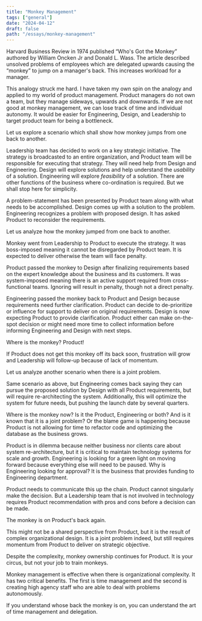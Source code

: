 ```yaml
---
title: "Monkey Management"
tags: ["general"]
date: "2024-04-12"
draft: false
path: "/essays/monkey-management"
---
```


Harvard Business Review in 1974 published “Who's Got the Monkey” authored by William Oncken Jr and Donald L. Wass. The article described unsolved problems of employees which are delegated upwards causing the “monkey” to jump on a manager's back. This increases workload for a manager. 

This analogy struck me hard. I have taken my own spin on the analogy and applied to my world of product management. Product managers do not own a team, but they manage sideways, upwards and downwards. If we are not good at monkey management, we can lose track of time and individual autonomy. It would be easier for Engineering, Design, and Leadership to target product team for being a bottleneck.

Let us explore a scenario which shall show how monkey jumps from one back to another. 

Leadership team has decided to work on a key strategic initiative. The strategy is broadcasted to an entire organization, and Product team will be responsible for executing that strategy. They will need help from Design and Engineering. Design will explore solutions and help understand the _usability_ of a solution. Engineering will explore _feasibility_ of a solution. There are other functions of the business where co-ordination is required. But we shall stop here for simplicity. 

A problem-statement has been presented by Product team along with what needs to be accomplished. Design comes up with a solution to the problem. Engineering recognizes a problem with proposed design. It has asked Product to reconsider the requirements.

Let us analyze how the monkey jumped from one back to another. 

Monkey went from Leadership to Product to execute the strategy. It was boss-imposed meaning it cannot be disregarded by Product team. It is expected to deliver otherwise the team will face penalty.

Product passed the monkey to Design after finalizing requirements based on the expert knowledge about the business and its customers. It was system-imposed meaning there is an active support required from cross-functional teams. Ignoring will result in penalty, though not a direct penalty.

Engineering passed the monkey back to Product and Design because requirements need further clarification. Product can decide to de-prioritize or influence for support to deliver on original requirements. Design is now expecting Product to provide clarification. Product either can make on-the-spot decision or might need more time to collect information before informing Engineering and Design with next steps.

Where is the monkey? Product!

If Product does not get this monkey off its back soon, frustration will grow and Leadership will follow-up because of lack of momentum.

Let us analyze another scenario when there is a joint problem. 

Same scenario as above, but Engineering comes back saying they can pursue the proposed solution by Design with all Product requirements, but will require re-architecting the system. Additionally, this will optimize the system for future needs, but pushing the launch date by several quarters.

Where is the monkey now? Is it the Product, Engineering or both? And is it known that it is a joint problem? Or the blame game is happening because Product is not allowing for time to refactor code and optimizing the database as the business grows.

Product is in dilemma because neither business nor clients care about system re-architecture, but it is critical to maintain technology systems for scale and growth. Engineering is looking for a green light on moving forward because everything else will need to be paused. Why is Engineering looking for approval? It is the business that provides funding to Engineering department.

Product needs to communicate this up the chain. Product cannot singularly make the decision. But a Leadership team that is not involved in technology requires Product recommendation with pros and cons before a decision can be made.

The monkey is on Product's back again.

This might not be a shared perspective from Product, but it is the result of complex organizational design. It is a joint problem indeed, but still requires momentum from Product to deliver on strategic objective.

Despite the complexity, monkey ownership continues for Product. It is your circus, but not your job to train monkeys.

Monkey management is effective when there is organizational complexity. It has two critical benefits. The first is time management and the second is creating high agency staff who are able to deal with problems autonomously.

If you understand whose back the monkey is on, you can understand the art of time management and delegation.